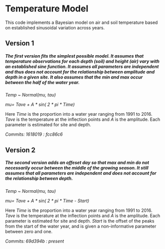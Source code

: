 # Temperature Model
This code implements a Bayesian model on air and soil temperature based on established sinusoidal variation across years.

## Version 1

##### The first version fits the simplest possible model. It assumes that temperature observations for each depth (soil) and height (air) vary with an established sine function. It assumes all parameters are independent and thus does not account for the relationship between amplitude and depth in a given site. It also assumes that the min and max occur between the half of the water year.

_Temp ~ Normal(mu, tau)_

_mu= Tave + A * sin( 2 * pi * Time)_

Here _Time_ is the proportion into a water year ranging from 1991 to 2016. _Tave_ is the temperature at the inflection points and _A_ is the amplitude. Each parameter is estimated for site and depth. 

_Commits: 1618019 : fcc86c6_

## Version 2

##### The second version adds an offeset day so that max and min do not necessarily occur between the middle of the growing season. It still assumes that all parameters are independent and does not account for the relationship between depth.

_Temp ~ Normal(mu, tau)_

_mu= Tave + A * sin( 2 * pi * Time - Start)_

Here _Time_ is the proportion into a water year ranging from 1991 to 2016. _Tave_ is the temperature at the inflection points and _A_ is the amplitude. Each parameter is estimated for site and depth. _Start_ is the offset of the peaks from the start of the water year, and is given a non-informative parameter between zero and one.

_Commits: 69d394b :  present_
